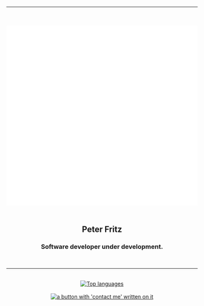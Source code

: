 <div align="center">
  <hr />
  <br />
  <br />
  <a href="https://ptr.red/readme">
    <img alt="an animated barcode with 'ptr' written on it" src="ptr_animated.svg">
  </a>
  <br />
  <br />
  <h2>Peter Fritz</h2>
  <h3>Software developer under development.</h3>
  <br />
  <hr />
  <br />
  <a href='#'>
    <img alt="Top languages" src="https://github-stats-beta-self.vercel.app/api/top-langs/?username=peterfritz&theme=github_dark&hide_border=true&langs_count=10" width="300" />
  </a>
  <br />
  <br />
  <a href="mailto:me@peterfritz.dev">
    <img alt="a button with 'contact me' written on it" src="https://user-images.githubusercontent.com/61599784/160156133-39ef1ce4-5c28-453a-a4e1-364f4b72021c.png"  width="150"/>
  </a>
</div>
